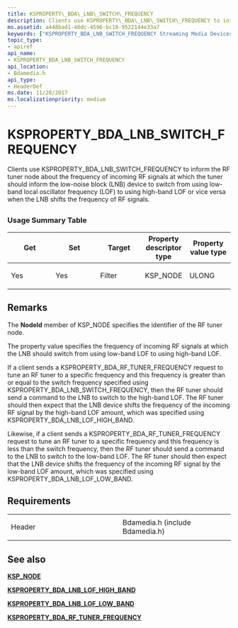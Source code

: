 ```yaml
---
title: KSPROPERTY\_BDA\_LNB\_SWITCH\_FREQUENCY
description: Clients use KSPROPERTY\_BDA\_LNB\_SWITCH\_FREQUENCY to inform the RF tuner node about the frequency of incoming RF signals at which the tuner should inform the low-noise block (LNB) device to switch from using low-band local oscillator frequency (LOF) to using high-band LOF or vice versa when the LNB shifts the frequency of RF signals.
ms.assetid: a448bad1-40dc-4596-bc18-9522144e33a7
keywords: ["KSPROPERTY_BDA_LNB_SWITCH_FREQUENCY Streaming Media Devices"]
topic_type:
- apiref
api_name:
- KSPROPERTY_BDA_LNB_SWITCH_FREQUENCY
api_location:
- Bdamedia.h
api_type:
- HeaderDef
ms.date: 11/28/2017
ms.localizationpriority: medium
---
```


# KSPROPERTY\_BDA\_LNB\_SWITCH\_FREQUENCY


Clients use KSPROPERTY\_BDA\_LNB\_SWITCH\_FREQUENCY to inform the RF tuner node about the frequency of incoming RF signals at which the tuner should inform the low-noise block (LNB) device to switch from using low-band local oscillator frequency (LOF) to using high-band LOF or vice versa when the LNB shifts the frequency of RF signals.

## <span id="ddk_ksproperty_bda_lnb_switch_frequency_ks"></span><span id="DDK_KSPROPERTY_BDA_LNB_SWITCH_FREQUENCY_KS"></span>


### Usage Summary Table

<table>
<colgroup>
<col width="20%" />
<col width="20%" />
<col width="20%" />
<col width="20%" />
<col width="20%" />
</colgroup>
<thead>
<tr class="header">
<th>Get</th>
<th>Set</th>
<th>Target</th>
<th>Property descriptor type</th>
<th>Property value type</th>
</tr>
</thead>
<tbody>
<tr class="odd">
<td><p>Yes</p></td>
<td><p>Yes</p></td>
<td><p>Filter</p></td>
<td><p>KSP_NODE</p></td>
<td><p>ULONG</p></td>
</tr>
</tbody>
</table>

 

Remarks
-------

The **NodeId** member of KSP\_NODE specifies the identifier of the RF tuner node.

The property value specifies the frequency of incoming RF signals at which the LNB should switch from using low-band LOF to using high-band LOF.

If a client sends a KSPROPERTY\_BDA\_RF\_TUNER\_FREQUENCY request to tune an RF tuner to a specific frequency and this frequency is greater than or equal to the switch frequency specified using KSPROPERTY\_BDA\_LNB\_SWITCH\_FREQUENCY, then the RF tuner should send a command to the LNB to switch to the high-band LOF. The RF tuner should then expect that the LNB device shifts the frequency of the incoming RF signal by the high-band LOF amount, which was specified using KSPROPERTY\_BDA\_LNB\_LOF\_HIGH\_BAND.

Likewise, if a client sends a KSPROPERTY\_BDA\_RF\_TUNER\_FREQUENCY request to tune an RF tuner to a specific frequency and this frequency is less than the switch frequency, then the RF tuner should send a command to the LNB to switch to the low-band LOF. The RF tuner should then expect that the LNB device shifts the frequency of the incoming RF signal by the low-band LOF amount, which was specified using KSPROPERTY\_BDA\_LNB\_LOF\_LOW\_BAND.

Requirements
------------

<table>
<colgroup>
<col width="50%" />
<col width="50%" />
</colgroup>
<tbody>
<tr class="odd">
<td><p>Header</p></td>
<td>Bdamedia.h (include Bdamedia.h)</td>
</tr>
</tbody>
</table>

## See also


[**KSP\_NODE**](https://msdn.microsoft.com/library/windows/hardware/ff566720)

[**KSPROPERTY\_BDA\_LNB\_LOF\_HIGH\_BAND**](ksproperty-bda-lnb-lof-high-band.md)

[**KSPROPERTY\_BDA\_LNB\_LOF\_LOW\_BAND**](ksproperty-bda-lnb-lof-low-band.md)

[**KSPROPERTY\_BDA\_RF\_TUNER\_FREQUENCY**](ksproperty-bda-rf-tuner-frequency.md)

 

 






